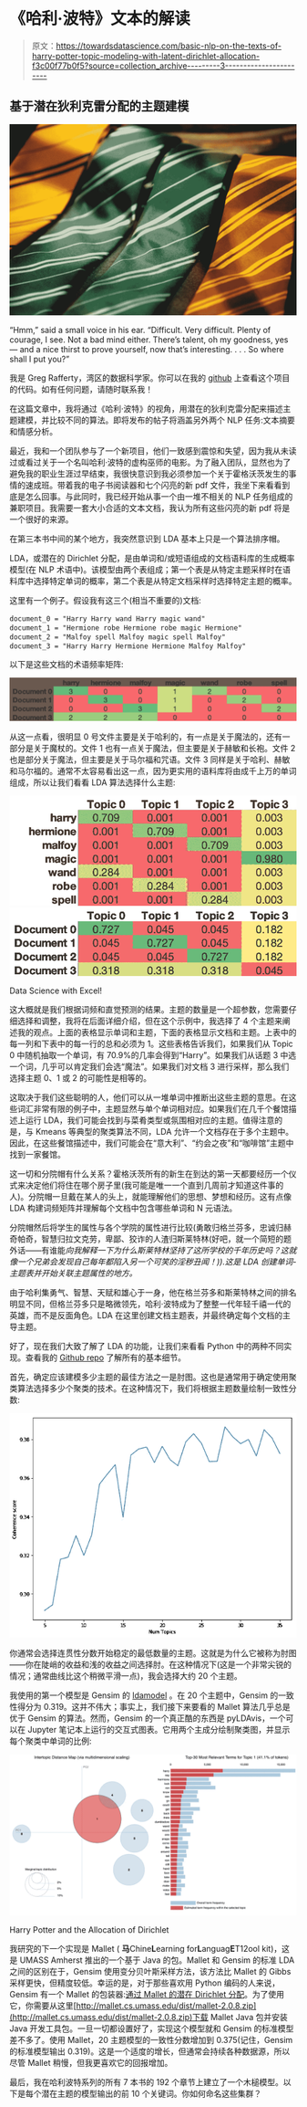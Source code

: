 # 《哈利·波特》文本的解读

> 原文：<https://towardsdatascience.com/basic-nlp-on-the-texts-of-harry-potter-topic-modeling-with-latent-dirichlet-allocation-f3c00f77b0f5?source=collection_archive---------3----------------------->

## 基于潜在狄利克雷分配的主题建模

![](img/cff5bf374fe9b43a0db5dc064f916371.png)

“Hmm,” said a small voice in his ear. “Difficult. Very difficult. Plenty of courage, I see. Not a bad mind either. There’s talent, oh my goodness, yes — and a nice thirst to prove yourself, now that’s interesting. . . . So where shall I put you?”

我是 Greg Rafferty，湾区的数据科学家。你可以在我的 [github](https://github.com/raffg/harry_potter_nlp) 上查看这个项目的代码。如有任何问题，请随时联系我！

在这篇文章中，我将通过《哈利·波特》的视角，用潜在的狄利克雷分配来描述主题建模，并比较不同的算法。即将发布的帖子将涵盖另外两个 NLP 任务:文本摘要和情感分析。

最近，我和一个团队参与了一个新项目，他们一致感到震惊和失望，因为我从未读过或看过关于一个名叫哈利·波特的虚构巫师的电影。为了融入团队，显然也为了避免我的职业生涯过早结束，我很快意识到我必须参加一个关于霍格沃茨发生的事情的速成班。带着我的电子书阅读器和七个闪亮的新 pdf 文件，我坐下来看看到底是怎么回事。与此同时，我已经开始从事一个由一堆不相关的 NLP 任务组成的兼职项目。我需要一套大小合适的文本文档，我认为所有这些闪亮的新 pdf 将是一个很好的来源。

在第三本书中间的某个地方，我突然意识到 LDA 基本上只是一个算法排序帽。

LDA，或潜在的 Dirichlet 分配，是由单词和/或短语组成的文档语料库的生成概率模型(在 NLP 术语中)。该模型由两个表组成；第一个表是从特定主题采样时在语料库中选择特定单词的概率，第二个表是从特定文档采样时选择特定主题的概率。

这里有一个例子。假设我有这三个(相当不重要的)文档:

```
document_0 = "Harry Harry wand Harry magic wand"
document_1 = "Hermione robe Hermione robe magic Hermione"
document_2 = "Malfoy spell Malfoy magic spell Malfoy"
document_3 = "Harry Harry Hermione Hermione Malfoy Malfoy"
```

以下是这些文档的术语频率矩阵:

![](img/f0565dd827d56d74f6b5caf13541f474.png)

从这一点看，很明显 0 号文件主要是关于哈利的，有一点是关于魔法的，还有一部分是关于魔杖的。文件 1 也有一点关于魔法，但主要是关于赫敏和长袍。文件 2 也是部分关于魔法，但主要是关于马尔福和咒语。文件 3 同样是关于哈利、赫敏和马尔福的。通常不太容易看出这一点，因为更实用的语料库将由成千上万的单词组成，所以让我们看看 LDA 算法选择什么主题:

![](img/5b20e7bd88db1ae2694eff36d09f3b59.png)![](img/726f516742f278b3eb52b33ce97407c8.png)

Data Science with Excel!

这大概就是我们根据词频和直觉预测的结果。主题的数量是一个超参数，您需要仔细选择和调整，我将在后面详细介绍，但在这个示例中，我选择了 4 个主题来阐述我的观点。上面的表格显示单词和主题，下面的表格显示文档和主题。上表中的每一列和下表中的每一行的总和必须为 1。这些表格告诉我们，如果我们从 Topic 0 中随机抽取一个单词，有 70.9%的几率会得到“Harry”。如果我们从话题 3 中选一个词，几乎可以肯定我们会选“魔法”。如果我们对文档 3 进行采样，那么我们选择主题 0、1 或 2 的可能性是相等的。

这取决于我们这些聪明的人，他们可以从一堆单词中推断出这些主题的意思。在这些词汇非常有限的例子中，主题显然与单个单词相对应。如果我们在几千个餐馆描述上运行 LDA，我们可能会找到与菜肴类型或氛围相对应的主题。值得注意的是，与 Kmeans 等典型的聚类算法不同，LDA 允许一个文档存在于多个主题中。因此，在这些餐馆描述中，我们可能会在“意大利”、“约会之夜”和“咖啡馆”主题中找到一家餐馆。

这一切和分院帽有什么关系？霍格沃茨所有的新生在到达的第一天都要经历一个仪式来决定他们将住在哪个房子里(我可能是唯一一个直到几周前才知道这件事的人)。分院帽一旦戴在某人的头上，就能理解他们的思想、梦想和经历。这有点像 LDA 构建词频矩阵并理解每个文档中包含哪些单词和 N 元语法。

分院帽然后将学生的属性与各个学院的属性进行比较(勇敢归格兰芬多，忠诚归赫奇帕奇，智慧归拉文克劳，卑鄙、狡诈的人渣归斯莱特林(好吧，就一个简短的题外话——有谁能*向我解释一下为什么斯莱特林坚持了这所学校的千年历史吗？这就像一个兄弟会发现自己每年都陷入另一个可笑的淫秽丑闻！)).这是 LDA 创建单词-主题表并开始关联主题属性的地方。*

由于哈利集勇气、智慧、天赋和雄心于一身，他在格兰芬多和斯莱特林之间的排名明显不同，但格兰芬多只是略微领先，哈利·波特成为了整整一代年轻千禧一代的英雄，而不是反面角色。LDA 在这里创建文档主题表，并最终确定每个文档的主导主题。

好了，现在我们大致了解了 LDA 的功能，让我们来看看 Python 中的两种不同实现。查看我的 [Github repo](https://github.com/raffg/basic_nlp) 了解所有的基本细节。

首先，确定应该建模多少主题的最佳方法之一是肘图。这也是通常用于确定使用聚类算法选择多少个聚类的技术。在这种情况下，我们将根据主题数量绘制一致性分数:

![](img/32ef136354356fc98eedc2cde7768dcb.png)

你通常会选择连贯性分数开始稳定的最低数量的主题。这就是为什么它被称为肘图——你在陡峭的收益和浅的收益之间选择肘。在这种情况下(这是一个非常尖锐的情况；通常曲线比这个稍微平滑一点)，我会选择大约 20 个主题。

我使用的第一个模型是 Gensim 的 [ldamodel](https://radimrehurek.com/gensim/models/ldamodel.html) 。在 20 个主题中，Gensim 的一致性得分为 0.319。这并不伟大；事实上，我们接下来要看的 Mallet 算法几乎总是优于 Gensim 的算法。然而，Gensim 的一个真正酷的东西是 pyLDAvis，一个可以在 Jupyter 笔记本上运行的交互式图表。它用两个主成分绘制聚类图，并显示每个聚类中单词的比例:

![](img/6d264baff7b8634049062579fdfa1b1b.png)

Harry Potter and the Allocation of Dirichlet

我研究的下一个实现是 Mallet ( **马**Chine**L**earning for**L**anguag**E**T12ool kit)，这是 UMASS Amherst 推出的一个基于 Java 的包。Mallet 和 Gensim 的标准 LDA 之间的区别在于，Gensim 使用变分贝叶斯采样方法，该方法比 Mallet 的 Gibbs 采样更快，但精度较低。幸运的是，对于那些喜欢用 Python 编码的人来说，Gensim 有一个 Mallet 的包装器:[通过 Mallet 的潜在 Dirichlet 分配](https://radimrehurek.com/gensim/models/ldamallet.html)。为了使用它，你需要从这里[http://mallet.cs.umass.edu/dist/mallet-2.0.8.zip](http://mallet.cs.umass.edu/dist/mallet-2.0.8.zip)下载 Mallet Java 包并安装 Java 开发工具包。一旦一切都设置好了，实现这个模型就和 Gensim 的标准模型差不多了。使用 Mallet，20 主题模型的一致性分数增加到 0.375(记住，Gensim 的标准模型输出 0.319)。这是一个适度的增长，但通常会持续各种数据源，所以尽管 Mallet 稍慢，但我更喜欢它的回报增加。

最后，我在哈利波特系列的所有 7 本书的 192 个章节上建立了一个木槌模型。以下是每个潜在主题的模型输出的前 10 个关键词。你如何命名这些集群？